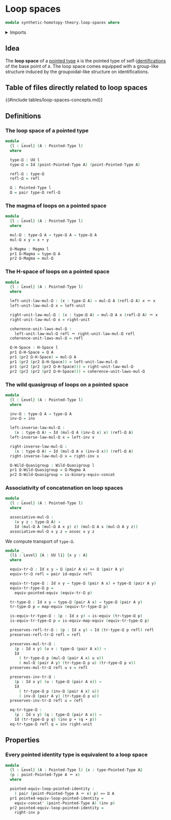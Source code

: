 # Loop spaces

```agda
module synthetic-homotopy-theory.loop-spaces where
```

<details><summary>Imports</summary>

```agda
open import foundation.dependent-pair-types
open import foundation.equivalences
open import foundation.identity-types
open import foundation.universe-levels

open import structured-types.h-spaces
open import structured-types.magmas
open import structured-types.pointed-equivalences
open import structured-types.pointed-types
open import structured-types.wild-quasigroups
```

</details>

## Idea

The **loop space** of a [pointed type](structured-types.pointed-types.md) `A` is
the pointed type of self-[identifications](foundation-core.identity-types.md) of
the base point of `A`. The loop space comes equipped with a group-like structure
induced by the groupoidal-like structure on identifications.

## Table of files directly related to loop spaces

{{#include tables/loop-spaces-concepts.md}}

## Definitions

### The loop space of a pointed type

```agda
module _
  {l : Level} (A : Pointed-Type l)
  where

  type-Ω : UU l
  type-Ω = Id (point-Pointed-Type A) (point-Pointed-Type A)

  refl-Ω : type-Ω
  refl-Ω = refl

  Ω : Pointed-Type l
  Ω = pair type-Ω refl-Ω
```

### The magma of loops on a pointed space

```agda
module _
  {l : Level} (A : Pointed-Type l)
  where

  mul-Ω : type-Ω A → type-Ω A → type-Ω A
  mul-Ω x y = x ∙ y

  Ω-Magma : Magma l
  pr1 Ω-Magma = type-Ω A
  pr2 Ω-Magma = mul-Ω
```

### The H-space of loops on a pointed space

```agda
module _
  {l : Level} (A : Pointed-Type l)
  where

  left-unit-law-mul-Ω : (x : type-Ω A) → mul-Ω A (refl-Ω A) x ＝ x
  left-unit-law-mul-Ω x = left-unit

  right-unit-law-mul-Ω : (x : type-Ω A) → mul-Ω A x (refl-Ω A) ＝ x
  right-unit-law-mul-Ω x = right-unit

  coherence-unit-laws-mul-Ω :
    left-unit-law-mul-Ω refl ＝ right-unit-law-mul-Ω refl
  coherence-unit-laws-mul-Ω = refl

  Ω-H-Space : H-Space l
  pr1 Ω-H-Space = Ω A
  pr1 (pr2 Ω-H-Space) = mul-Ω A
  pr1 (pr2 (pr2 Ω-H-Space)) = left-unit-law-mul-Ω
  pr1 (pr2 (pr2 (pr2 Ω-H-Space))) = right-unit-law-mul-Ω
  pr2 (pr2 (pr2 (pr2 Ω-H-Space))) = coherence-unit-laws-mul-Ω
```

### The wild quasigroup of loops on a pointed space

```agda
module _
  {l : Level} (A : Pointed-Type l)
  where

  inv-Ω : type-Ω A → type-Ω A
  inv-Ω = inv

  left-inverse-law-mul-Ω :
    (x : type-Ω A) → Id (mul-Ω A (inv-Ω x) x) (refl-Ω A)
  left-inverse-law-mul-Ω x = left-inv x

  right-inverse-law-mul-Ω :
    (x : type-Ω A) → Id (mul-Ω A x (inv-Ω x)) (refl-Ω A)
  right-inverse-law-mul-Ω x = right-inv x

  Ω-Wild-Quasigroup : Wild-Quasigroup l
  pr1 Ω-Wild-Quasigroup = Ω-Magma A
  pr2 Ω-Wild-Quasigroup = is-binary-equiv-concat
```

### Associativity of concatenation on loop spaces

```agda
module _
  {l : Level} (A : Pointed-Type l)
  where

  associative-mul-Ω :
    (x y z : type-Ω A) →
    Id (mul-Ω A (mul-Ω A x y) z) (mul-Ω A x (mul-Ω A y z))
  associative-mul-Ω x y z = assoc x y z
```

We compute transport of `type-Ω`.

```agda
module _
  {l1 : Level} {A : UU l1} {x y : A}
  where

  equiv-tr-Ω : Id x y → Ω (pair A x) ≃∗ Ω (pair A y)
  equiv-tr-Ω refl = pair id-equiv refl

  equiv-tr-type-Ω : Id x y → type-Ω (pair A x) ≃ type-Ω (pair A y)
  equiv-tr-type-Ω p =
    equiv-pointed-equiv (equiv-tr-Ω p)

  tr-type-Ω : Id x y → type-Ω (pair A x) → type-Ω (pair A y)
  tr-type-Ω p = map-equiv (equiv-tr-type-Ω p)

  is-equiv-tr-type-Ω : (p : Id x y) → is-equiv (tr-type-Ω p)
  is-equiv-tr-type-Ω p = is-equiv-map-equiv (equiv-tr-type-Ω p)

  preserves-refl-tr-Ω : (p : Id x y) → Id (tr-type-Ω p refl) refl
  preserves-refl-tr-Ω refl = refl

  preserves-mul-tr-Ω :
    (p : Id x y) (u v : type-Ω (pair A x)) →
    Id
      ( tr-type-Ω p (mul-Ω (pair A x) u v))
      ( mul-Ω (pair A y) (tr-type-Ω p u) (tr-type-Ω p v))
  preserves-mul-tr-Ω refl u v = refl

  preserves-inv-tr-Ω :
    (p : Id x y) (u : type-Ω (pair A x)) →
    Id
      ( tr-type-Ω p (inv-Ω (pair A x) u))
      ( inv-Ω (pair A y) (tr-type-Ω p u))
  preserves-inv-tr-Ω refl u = refl

  eq-tr-type-Ω :
    (p : Id x y) (q : type-Ω (pair A x)) →
    Id (tr-type-Ω p q) (inv p ∙ (q ∙ p))
  eq-tr-type-Ω refl q = inv right-unit
```

## Properties

### Every pointed identity type is equivalent to a loop space

```agda
module _
  {l : Level} (A : Pointed-Type l) {x : type-Pointed-Type A}
  (p : point-Pointed-Type A ＝ x)
  where

  pointed-equiv-loop-pointed-identity :
    ( pair (point-Pointed-Type A ＝ x) p) ≃∗ Ω A
  pr1 pointed-equiv-loop-pointed-identity =
    equiv-concat' (point-Pointed-Type A) (inv p)
  pr2 pointed-equiv-loop-pointed-identity =
    right-inv p
```
